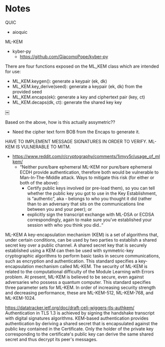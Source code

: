 # Notes
QUIC
- aioquic

ML-KEM
- kyber-py
    - https://github.com/GiacomoPope/kyber-py

There are four functions exposed on the ML_KEM class which are intended for use:
* ML_KEM.keygen(): generate a keypair (ek, dk)
* ML_KEM.key_derive(seed): generate a keypair (ek, dk) from the provided seed
* ML_KEM.encaps(ek): generate a key and ciphertext pair (key, ct)
* ML_KEM.decaps(dk, ct): generate the shared key key

￼


Based on the above, how is this actually assymetric??
- Need the cipher text form BOB from the Encaps to generate it.

HAVE TO IMPLEMENT MESSAGE SIGNATURES IN ORDER TO VERIFY. ML-KEM IS VULNERABLE TO MITM.
- https://www.reddit.com/r/cryptography/comments/1imyv5r/usage_of_mlkem/
    * “Neither pure/bare ephemeral ML-KEM nor pure/bare ephemeral ECDH provide authentication, therefore both would be vulnerable to Man-In-The-Middle attack. Ways to mitigate this risk (for either or both of the above):
        * Certify public keys involved (or pre-load them), so you can tell whether the public key you got to use in the Key Establishment, is “authentic”, aka - belongs to who you thought it did (rather than to an adversary that sits on the communications line between you and your peer); or 
        * explicitly sign the transcript exchange with ML-DSA or ECDSA correspondingly, again to make sure you’ve established your session with who you think you did..“


ML-KEM
A key-encapsulation mechanism (KEM) is a set of algorithms that, under certain conditions, can be used by two parties to establish a shared secret key over a public channel. A shared secret key that is securely established using a KEM can then be used with symmetric-key cryptographic algorithms to perform basic tasks in secure communications, such as encryption and authentication. This standard specifies a key-encapsulation mechanism called ML-KEM. The security of ML-KEM is related to the computational difficulty of the Module Learning with Errors problem. At present, ML-KEM is believed to be secure, even against adversaries who possess a quantum computer. This standard specifies three parameter sets for ML-KEM. In order of increasing security strength and decreasing performance, these are ML-KEM-512, ML-KEM-768, and ML-KEM-1024.


https://datatracker.ietf.org/doc/draft-celi-wiggers-tls-authkem/
Authentication in TLS 1.3 is achieved by signing the handshake transcript with digital signatures algorithms. KEM-based authentication provides authentication by deriving a shared secret that is encapsulated against the public key contained in the Certificate. Only the holder of the private key corresponding to the certificate's public key can derive the same shared secret and thus decrypt its peer's messages.
